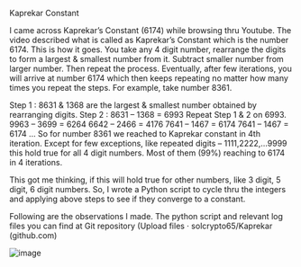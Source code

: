 Kaprekar Constant

I came across Kaprekar’s Constant (6174) while browsing thru Youtube. The video described what is called as Kaprekar’s Constant which is the number 6174.
This is how it goes. You take any 4 digit number, rearrange the digits to form a largest & smallest number from it. Subtract smaller number from larger number. Then repeat the process. Eventually, after few iterations, you will arrive at number 6174 which then keeps repeating no matter how many times you repeat the steps.
For example, take number 8361.

Step 1 : 8631 & 1368 are the largest & smallest number obtained by rearranging digits.
Step 2 : 8631 – 1368 = 6993
Repeat Step 1 & 2 on 6993.
9963 – 3699 = 6264
6642 – 2466 = 4176
7641 – 1467 = 6174
7641 – 1467 = 6174
…
So for number 8361 we reached to Kaprekar constant in 4th iteration. Except for few exceptions, like repeated digits – 1111,2222,…9999 this hold true for 
all 4 digit numbers. Most of them (99%) reaching to 6174 in 4 iterations.

This got me thinking, if this will hold true for other numbers, like 3 digit, 5 digit, 6 digit numbers. So, I wrote a Python script to cycle thru the integers and 
applying above steps to see if they converge to a constant. 

Following are the observations I made. The python script and relevant log files you can find at Git repository (Upload files · solcrypto65/Kaprekar (github.com)

![image](https://github.com/user-attachments/assets/9173e745-f223-40c7-8bbb-eaf5a51ac008)


